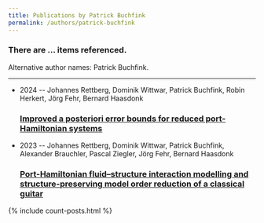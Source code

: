 ```yaml
---
title: Publications by Patrick Buchfink
permalink: /authors/patrick-buchfink
---
```


<h3 id="number-posts">There are ... items referenced.</h3>
<p id='info-authors'>Alternative author names: Patrick Buchfink.</p>
<hr />
<ul class="post-list">
<li><span class='post-meta'>2024 -- Johannes Rettberg, Dominik Wittwar, Patrick Buchfink, Robin Herkert, Jörg Fehr, Bernard Haasdonk</span><h3><a class='post-link' href="{{ site.baseurl }}/improved-a-posteriori-error-bounds-for-reduced-port-hamiltonian-systems">Improved a posteriori error bounds for reduced port-Hamiltonian systems</a></h3></li>
<li><span class='post-meta'>2023 -- Johannes Rettberg, Dominik Wittwar, Patrick Buchfink, Alexander Brauchler, Pascal Ziegler, Jörg Fehr, Bernard Haasdonk</span><h3><a class='post-link' href="{{ site.baseurl }}/port-hamiltonian-fluid-structure-interaction-modelling-and-structure-preserving-model-order-reduction-of-a-classical-guitar">Port-Hamiltonian fluid–structure interaction modelling and structure-preserving model order reduction of a classical guitar</a></h3></li>

</ul>
{% include count-posts.html %}
